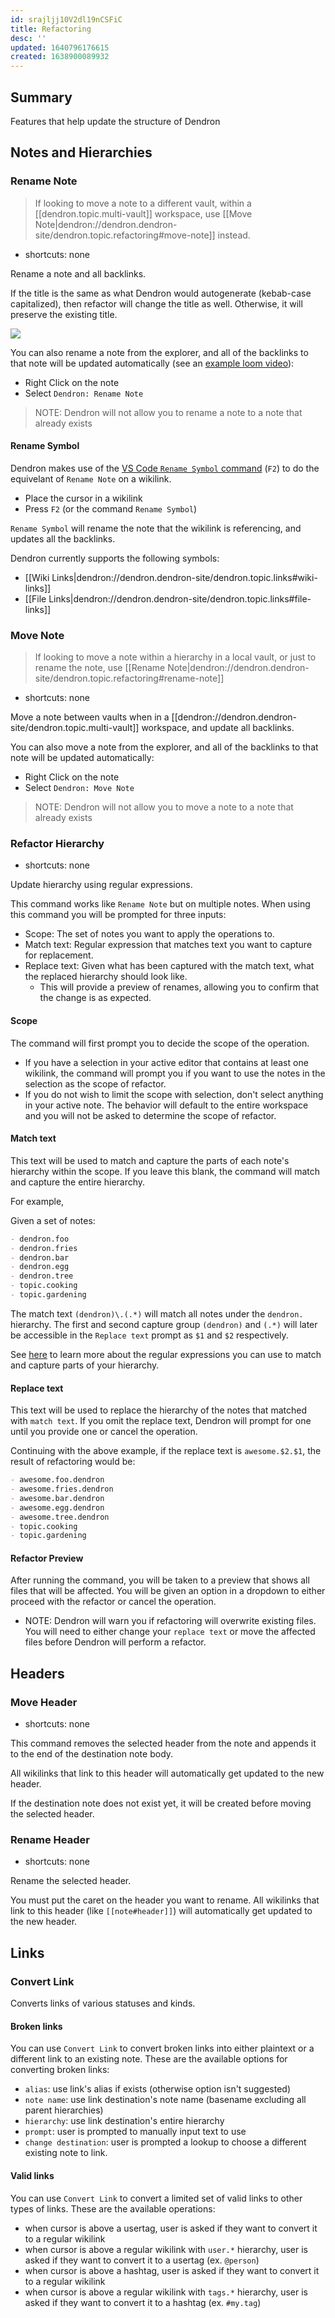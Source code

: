 ```yaml
---
id: srajljj10V2dl19nCSFiC
title: Refactoring
desc: ''
updated: 1640796176615
created: 1638900089932
---
```


## Summary

Features that help update the structure of Dendron

## Notes and Hierarchies

### Rename Note

> If looking to move a note to a different vault, within a [[dendron.topic.multi-vault]] workspace, use [[Move Note|dendron://dendron.dendron-site/dendron.topic.refactoring#move-note]] instead.

- shortcuts: none

Rename a note and all backlinks.

If the title is the same as what Dendron would autogenerate (kebab-case capitalized), then refactor will change the title as well. Otherwise, it will preserve the existing title.

![](https://foundation-prod-assetspublic53c57cce-8cpvgjldwysl.s3-us-west-2.amazonaws.com/assets/images/command-rename.gif)

You can also rename a note from the explorer, and all of the backlinks to that note will be updated automatically (see an [example loom video](https://www.loom.com/share/dcc2df8f598a463894278f9b5926a92e)):

- Right Click on the note
- Select `Dendron: Rename Note`

> NOTE: Dendron will not allow you to rename a note to a note that already exists

#### Rename Symbol

Dendron makes use of the [VS Code `Rename Symbol` command](https://code.visualstudio.com/docs/editor/refactoring#_rename-symbol) (`F2`) to do the equivelant of `Rename Note` on a wikilink.

- Place the cursor in a wikilink
- Press `F2` (or the command `Rename Symbol`) 

`Rename Symbol` will rename the note that the wikilink is referencing, and updates all the backlinks.

Dendron currently supports the following symbols:

- [[Wiki Links|dendron://dendron.dendron-site/dendron.topic.links#wiki-links]]
- [[File Links|dendron://dendron.dendron-site/dendron.topic.links#file-links]]

### Move Note

> If looking to move a note within a hierarchy in a local vault, or just to rename the note, use [[Rename Note|dendron://dendron.dendron-site/dendron.topic.refactoring#rename-note]]

- shortcuts: none

Move a note between vaults when in a [[dendron://dendron.dendron-site/dendron.topic.multi-vault]] workspace, and update all backlinks.

You can also move a note from the explorer, and all of the backlinks to that note will be updated automatically:

- Right Click on the note
- Select `Dendron: Move Note`

> NOTE: Dendron will not allow you to move a note to a note that already exists

### Refactor Hierarchy

- shortcuts: none

Update hierarchy using regular expressions.

This command works like `Rename Note` but on multiple notes. When using this command you will be prompted for three inputs:

- Scope: The set of notes you want to apply the operations to.
- Match text: Regular expression that matches text you want to capture for replacement.
- Replace text: Given what has been captured with the match text, what the replaced hierarchy should look like.
  - This will provide a preview of renames, allowing you to confirm that the change is as expected.

#### Scope

The command will first prompt you to decide the scope of the operation. 

- If you have a selection in your active editor that contains at least one wikilink, the command will prompt you if you want to use the notes in the selection as the scope of refactor.
- If you do not wish to limit the scope with selection, don't select anything in your active note. The behavior will default to the entire workspace and you will not be asked to determine the scope of refactor.

#### Match text

This text will be used to match and capture the parts of each note's hierarchy within the scope. If you leave this blank, the command will match and capture the entire hierarchy.

For example,

Given a set of notes:

```md
- dendron.foo
- dendron.fries
- dendron.bar
- dendron.egg
- dendron.tree
- topic.cooking
- topic.gardening
```

The match text `(dendron)\.(.*)` will match all notes under the `dendron.` hierarchy.
The first and second capture group `(dendron)` and `(.*)` will later be accessible in the `Replace text` prompt as `$1` and `$2` respectively.

See [here](https://developer.mozilla.org/en-US/docs/Web/JavaScript/Guide/Regular_Expressions) to learn more about the regular expressions you can use to match and capture parts of your hierarchy.

#### Replace text

This text will be used to replace the hierarchy of the notes that matched with `match text`. If you omit the replace text, Dendron will prompt for one until you provide one or cancel the operation.

Continuing with the above example, if the replace text is `awesome.$2.$1`, the result of refactoring would be:

```md
- awesome.foo.dendron
- awesome.fries.dendron
- awesome.bar.dendron
- awesome.egg.dendron
- awesome.tree.dendron
- topic.cooking
- topic.gardening
```

#### Refactor Preview

After running the command, you will be taken to a preview that shows all files that will be affected. You will be given an option in a dropdown to either proceed with the refactor or cancel the operation.

- NOTE: Dendron will warn you if refactoring will overwrite existing files. You will need to either change your `replace text` or move the affected files before Dendron will perform a refactor.

## Headers

### Move Header

- shortcuts: none

This command removes the selected header from the note and appends it to the end of the destination note body.

All wikilinks that link to this header will automatically get updated to the new header.

If the destination note does not exist yet, it will be created before moving the selected header.

### Rename Header

- shortcuts: none

Rename the selected header.

You must put the caret on the header you want to rename.
All wikilinks that link to this header (like `[[note#header]]`) will automatically get updated to the new header.

## Links

### Convert Link

Converts links of various statuses and kinds.

#### Broken links

You can use `Convert Link` to convert broken links into either plaintext or a different link to an existing note.
These are the available options for converting broken links:
- `alias`: use link's alias if exists (otherwise option isn't suggested)
- `note name`: use link destination's note name (basename excluding all parent hierarchies)
- `hierarchy`: use link destination's entire hierarchy
- `prompt`: user is prompted to manually input text to use
- `change destination`: user is prompted a lookup to choose a different existing note to link.

#### Valid links

You can use `Convert Link` to convert a limited set of valid links to other types of links.
These are the available operations:
- when cursor is above a usertag, user is asked if they want to convert it to a regular wikilink
- when cursor is above a regular wikilink with `user.*` hierarchy, user is asked if they want to convert it to a usertag (ex. `@person`)
- when cursor is above a hashtag, user is asked if they want to convert it to a regular wikilink
- when cursor is above a regular wikilink with `tags.*` hierarchy, user is asked if they want to convert it to a hashtag (ex. `#my.tag`)

##
